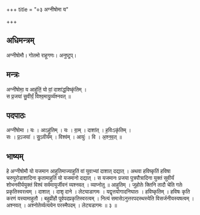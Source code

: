 +++
title = "०३ अग्नीषोमा य"

+++
## अधिमन्त्रम्
अग्नीषोमौ। गोतमो राहूगणः। अनुष्टुप्।

## मन्त्रः
अग्नी॑षोमा॒ य आहु॑तिं॒ यो वां॒ दाशा॑द्ध॒विष्कृ॑तिम् ।  
स प्र॒जया॑ सु॒वीर्यं॒ विश्व॒मायु॒र्व्य॑श्नवत् ॥

## पदपाठः
अग्नी॑षोमा । यः । आऽहु॑तिम् । यः । वा॒म् । दाशा॑त् । ह॒विःऽकृ॑तिम् ।  
सः । प्र॒ऽजया॑ । सु॒ऽवीर्य॑म् । विश्व॑म् । आयुः॑ । वि । अ॒श्न॒व॒त् ॥

## भाष्यम्
हे अग्नीषोमौ यो यजमान आहुतिमाज्याहुतिं वां युवाभ्यां दाशात् दद्यात् । अथवा हविष्कृतिं हविषा चरुपुरोडाशादिना कृतामाहुतिं यो यजमानो दद्यात् । स यजमानः प्रजया पुत्रपौत्रादिना युक्तं सुवीर्यं शोभनवीर्ययुक्तं विश्वं सर्वमायुर्जीवनं व्यश्नवत् । व्याप्नोतु ॥ आहुतिम् । जुहोतेः क्तिनि तादौ चेति गतेः प्रकृतिस्वरत्वम् । दाशात् । दाशृ दाने । लेट्याडागमः । यद्वृत्तयोगादनिघातः । हविष्कृतिम् । हविषः कृति करणं यस्यामाहुतौ । बहुव्रीहौ पूर्वपदप्रकृतिस्वरत्वम् । नित्यं समासेऽनुत्तरपदस्थस्येति विसर्जनीयस्यषत्वम् । अश्नवत् । अश्नोतेर्व्यत्ययेन परस्मैपदम् । लेट्यडागमः ॥ ३ ॥